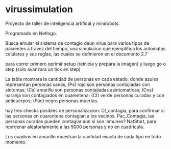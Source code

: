 # virussimulation

Proyecto de taller de inteligencia artifical y minirobots.

Programado en Netlogo.

Busca emular el sistema de contagio deun virus para varios tipos de pacientes a travez del tiempo, una simulacion que ejemplifica los automatas celulares y sus reglas, las cuales se definieron en el documento 2.7

para correr primero oprimir setup (reinicia y prepara la imagen) y luego go o step (solo avanzara un tick en step)

La tabla mostrara la cantidad de personas en cada estado, 
donde azules representan personas sanas; (Ps)
rojo son personas contajiadas con sintomas; (Cs)
amarillo son personas contajiadas asintomaticas; (Cns)
naranja son contagiados en cuarentena; (Ct)
verde personas curadas y con anticuerpos; (Pac)
negro personas muertas.

hay tres checks posibles de personalizacion:
Ct_contagia, para confirmar si las personas en cuarentena contagian a los vecinos.
Pac_Contagia, las personas curadas pueden contagiar aun si son inmunes?
NatStart, para reordenar aleatoriamente a las 5000 personas y no en cuadricula.

Los cuadros en amarillo muestran la cantidad exacta de cada tipo en todo momento.


